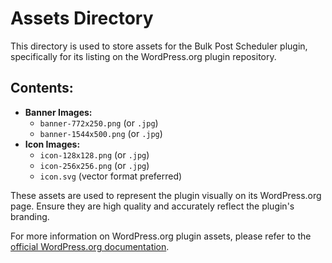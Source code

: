 # Assets Directory

This directory is used to store assets for the Bulk Post Scheduler plugin, specifically for its listing on the WordPress.org plugin repository.

## Contents:

*   **Banner Images:**
    *   `banner-772x250.png` (or `.jpg`)
    *   `banner-1544x500.png` (or `.jpg`)
*   **Icon Images:**
    *   `icon-128x128.png` (or `.jpg`)
    *   `icon-256x256.png` (or `.jpg`)
    *   `icon.svg` (vector format preferred)

These assets are used to represent the plugin visually on its WordPress.org page. Ensure they are high quality and accurately reflect the plugin's branding.

For more information on WordPress.org plugin assets, please refer to the [official WordPress.org documentation](https://developer.wordpress.org/plugins/wordpress-org/plugin-assets/).
